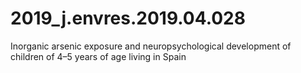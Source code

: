 # 2019_j.envres.2019.04.028
Inorganic arsenic exposure and neuropsychological development of children of 4–5 years of age living in Spain
